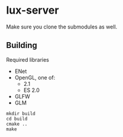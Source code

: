 # lux-server

Make sure you clone the submodules as well.

## Building

Required libraries
  * ENet
  * OpenGL, one of:
    * 2.1
    * ES 2.0
  * GLFW
  * GLM
```
mkdir build
cd build
cmake ..
make
```
